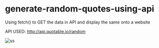 # generate-random-quotes-using-api
Using fetch() to GET the data in API and display the same onto a website

API USED: http://api.quotable.io/random

![ss](https://user-images.githubusercontent.com/79012023/149330276-008601dc-e7ee-43ec-851d-734f7ea314c7.png)




